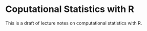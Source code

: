 # Coputational Statistics with R

This is a draft of lecture notes on computational statistics with R.